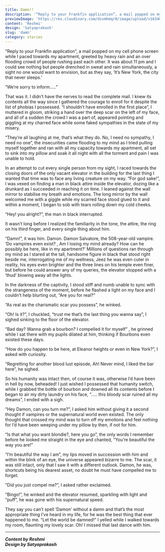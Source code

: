```yaml
---
title: Damn!!
description: '“Reply to your Frankfin application”, a mail popped on my cell phone screen while I paced towards my...'
previewImage: 'https://res.cloudinary.com/dzvmhmqr0/image/upload/v1634018815/Articles%20Cover%20Image/Damn_xlnocx.jpg'
content: 'Reshmi'
design: 'Satyaprakash'
slug: 'damn'
category: stories
---
```


“Reply to your Frankfin application”, a mail popped on my cell phone screen while I paced towards my apartment, greeted by heavy rain and an over flooding crowd of people rushing past each other. It was about 11 pm and I could see nothing but people drenched in sweat and rain simultaneously, a sight no one would want to envision, but as they say, ‘It’s New York, the city that never sleeps.’

“We’re sorry to inform…..”

That was it. I didn’t have the nerves to read the complete mail. I knew its contents all the way since I gathered the courage to enroll for it despite the list of phobias I possessed. “I shouldn’t have enrolled in the first place”, I muttered in gloom, striking a hand over the deep scar on the left of my face, and all of a sudden the crowd I was a part of, appeared pointing and giggling at my charred face while some faked sympathies in the state of my misery.

“They’re all laughing at me, that’s what they do. No, I need no sympathy, I need no one”, the insecurities came flooding to my mind as I tried pulling myself together and ran with all my capacity towards my apartment, all set to sink into my pillow and soak it all night with all the torment and pain I was unable to hold.

In an attempt to cut every single person from my sight, I raced towards the closing doors of the only vacant elevator in the building for the last thing I wanted that time was to face any living creature on my way. “For god sake!”, I was vexed on finding a man in black attire inside the elevator, dozing like a drunkard as I succeeded in reaching it on time. I leaned against the wall mirror to stabilise my breath and emotions. The long mirror by the wall welcomed me with a giggle while my scarred face stood glued to it and within a moment, I began to sob with tears rolling down my cold cheeks.

“Hey! you alright?”, the man in black interrupted.

It wasn’t long before I realized the familiarity in the tone, the attire, the ring on his third finger, and every single thing about him.

“Damn!”, it was him. Damon. Damon Salvatore, the 508-year-old vampire. ‘Do vampires even exist? , Am I losing my mind already? How can he possibly be here, like in my apartment?’ Millions of questions ran through my mind as I stared at the tall, handsome figure in black that stood right beside me, interrogating me of my wellness, Jeez he was even cuter in reality, his eyes even brighter and the three lines on his temple even finer, but before he could answer any of my queries, the elevator stopped with a ‘thud’ blowing away all the lights.

In the darkness of the captivity, I stood stiff and numb unable to sync with the strangeness of the moment, before he flashed a light on my face and I couldn’t help blurting out, “Are you for real?”

“As real as the charismatic scar you possess”, he winked.

“Oh! Is it?”, I chuckled, “trust me that’s the last thing you wanna say”, I sighed sinking to the floor of the elevator.

“Bad day? Wanna grab a bourbon? I compelled it for myself” , he grinned while I sat there with my pupils dilated at him, thinking if Bourbons even existed these days.

“How do you happen to be here, at Eleanor heights or even in New York?”, I asked with curiosity.

“Regretting for another blood lust episode, Ah! Never mind, I liked the bar here”, he sighed.

So his humanity was intact then, of course it was, otherwise I’d have been in hell by now, beheaded! I just wished I possessed that humanity switch, while I grabbed the bottle of bourbon and downed all its contents before I began to air my dirty laundry on his face, “….. this bloody scar ruined all my dreams”, I ended with a sigh.

“Hey Damon, can you turn me?”, I asked him without giving it a second thought if vampires or the supernatural world even existed. The only thought that crossed my mind was to turn off my emotions and feel nothing for I’d have been weeping under my pillow by then, if not for him.

“Is that what you want blondie?, here you go”, the only words I remember before he looked me straight in the eye and chanted, “You’re beautiful the way you are!”

“I’m beautiful the way I am”, my lips moved in succession with him and within the blink of an eye, the universe appeared bizarre to me. The scar, it was still intact, only that I saw it with a different outlook. Damon, he was, shortcuts being his dearest asset, no doubt he must have compelled me to forget.

“Did you just compel me?”, I asked rather exclaimed.

“Bingo!”, he winked and the elevator resumed, sparkling with light and “puff”, he was gone with his supernatural speed.

They say you can’t spell ‘Damon’ without a damn and that’s the most appropriate thing I’ve heard in my life, for he was the best thing that ever happened to me. “Let the world be damned!” I yelled while I walked towards my room, flaunting my lovely scar. Oh! I missed that last dance with him.

---

**_Content by Reshmi_** <br>
**_Design by Satyaprakash_**
